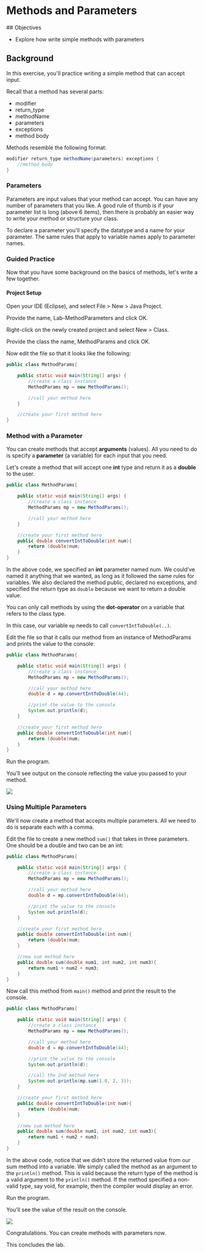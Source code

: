 # Methods and Parameters

## Objectives

* Explore how write simple methods with parameters
    
## Background

In this exercise, you'll practice writing a simple method that can accept input.

Recall that a method has several parts:

* modifier
* return\_type   
* methodName
* parameters  
* exceptions   
* method body

Methods resemble the following format:

```java
modifier return_type methodName(parameters) exceptions {
    //method body
}
```

### Parameters

Parameters are input values that your method can accept. You can have any number of parameters that you like. A good rule of thumb is if your parameter list is long (above 6 items), then there is probably an easier way to write your method or structure your class.

To declare a parameter you'll specify the datatype and a name for your parameter. The same rules that apply to variable names apply to parameter names.

### Guided Practice

Now that you have some background on the basics of methods, let's write a few together. 

#### Project Setup

Open your IDE (Eclipse), and select File > New > Java Project.

Provide the name, Lab-MethodParameters and click OK.

Right-click on the newly created project and select New > Class.

Provide the class the name, MethodParams and click OK.

Now edit the file so that it looks like the following:

```java
public class MethodParams{

    public static void main(String[] args) {
        //create a class instance
        MethodParams mp = new MethodParams();

        //call your method here
    }

    //create your first method here 
}
```

### Method with a Parameter

You can create methods that accept **arguments** (values). All you need to do is specify a **parameter** (a variable) for each input that you need.

Let's create a method that will accept one **int** type and return it as a **double** to the user.

```java
public class MethodParams{

    public static void main(String[] args) {
        //create a class instance 
        MethodParams mp = new MethodParams();

        //call your method here
    }

    //create your first method here
    public double convertIntToDouble(int num){
        return (double)num;
    } 
}
```

In the above code, we specified an **int** parameter named num. We could’ve named it anything that we wanted, as long as it followed the same rules for variables. We also declared the method public, declared no exceptions, and specified the return type as `double` because we want to return a double value. 

You can only call methods by using the **dot-operator** on a variable that refers to the class type.

In this case, our variable `mp` needs to call `convertIntToDouble(..)`.

Edit the file so that it calls our method from an instance of MethodParams and prints the value to the console:

```java
public class MethodParams{

    public static void main(String[] args) {
        //create a class instance
        MethodParams mp = new MethodParams();

        //call your method here
        double d = mp.convertIntToDouble(44);

        //print the value to the console
        System.out.println(d);
    }

    //create your first method here
    public double convertIntToDouble(int num){
        return (double)num;
    } 
}
```

Run the program.

You'll see output on the console reflecting the value you passed to your method.

![](images/image-1.png)

### Using Multiple Parameters

We'll now create a method that accepts multiple parameters. All we need to do is separate each with a comma.

Edit the file to create a new method `sum()` that takes in three parameters. One should be a double and two can be an int:

```java
public class MethodParams{

    public static void main(String[] args) {
        //create a class instance
        MethodParams mp = new MethodParams();

        //call your method here
        double d = mp.convertIntToDouble(44);

        //print the value to the console
        System.out.println(d);
    }

    //create your first method here
    public double convertIntToDouble(int num){
        return (double)num;
    }

    //new sum method here
    public double sum(double num1, int num2, int num3){
        return num1 + num2 + num3;  
    } 
}
```

Now call this method from `main()` method and print the result to the console.

```java
public class MethodParams{

    public static void main(String[] args) {
        //create a class instance
        MethodParams mp = new MethodParams();

        //call your method here
        double d = mp.convertIntToDouble(44);

        //print the value to the console
        System.out.println(d);

        //call the 2nd method here
        System.out.println(mp.sum(1.0, 2, 3));
    }

    //create your first method here
    public double convertIntToDouble(int num){
        return (double)num;
    }

    //new sum method here
    public double sum(double num1, int num2, int num3){
        return num1 + num2 + num3;  
    } 
}
```

In the above code, notice that we didn’t store the returned value from our sum method into a variable. We simply called the method as an argument to the `println()` method. This is valid because the return type of the method is a valid argument to the `println()` method. If the method specified a non-valid type, say void, for example, then the compiler would display an error.

Run the program.

You'll see the value of the result on the console.

![](images/image-2.png)

Congratulations. You can create methods with parameters now.

This concludes the lab. 